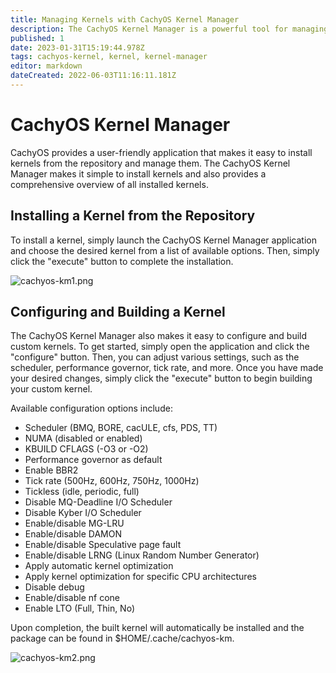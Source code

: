 ```yaml
---
title: Managing Kernels with CachyOS Kernel Manager
description: The CachyOS Kernel Manager is a powerful tool for managing kernels, allowing users to easily install or build custom kernels with ease.
published: 1
date: 2023-01-31T15:19:44.978Z
tags: cachyos-kernel, kernel, kernel-manager
editor: markdown
dateCreated: 2022-06-03T11:16:11.181Z
---
```


# CachyOS Kernel Manager

CachyOS provides a user-friendly application that makes it easy to install kernels from the repository and manage them.
The CachyOS Kernel Manager makes it simple to install kernels and also provides a comprehensive overview of all installed kernels.

## Installing a Kernel from the Repository

To install a kernel, simply launch the CachyOS Kernel Manager application and choose the desired kernel from a list of available options.
Then, simply click the "execute" button to complete the installation.

![cachyos-km1.png](/Images/cachyos-km1.png)

## Configuring and Building a Kernel

The CachyOS Kernel Manager also makes it easy to configure and build custom kernels. To get started, simply open the application and click the "configure" button. Then, you can adjust various settings, such as the scheduler, performance governor, tick rate, and more. Once you have made your desired changes, simply click the "execute" button to begin building your custom kernel.

Available configuration options include:

- Scheduler (BMQ, BORE, cacULE, cfs, PDS, TT)
- NUMA (disabled or enabled)
- KBUILD CFLAGS (-O3 or -O2)
- Performance governor as default
- Enable BBR2
- Tick rate (500Hz, 600Hz, 750Hz, 1000Hz)
- Tickless (idle, periodic, full)
- Disable MQ-Deadline I/O Scheduler
- Disable Kyber I/O Scheduler
- Enable/disable MG-LRU
- Enable/disable DAMON
- Enable/disable Speculative page fault
- Enable/disable LRNG (Linux Random Number Generator)
- Apply automatic kernel optimization
- Apply kernel optimization for specific CPU architectures
- Disable debug
- Enable/disable nf cone
- Enable LTO (Full, Thin, No)

Upon completion, the built kernel will automatically be installed and the package can be found in $HOME/.cache/cachyos-km.

![cachyos-km2.png](/Images/cachyos-km2.png)

